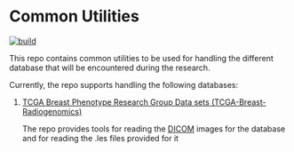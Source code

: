 # Common Utilities

[![build](https://github.com/ohaddoron/common/actions/workflows/python-package.yml/badge.svg)](https://github.com/ohaddoron/common/actions/workflows/python-package.yml)

This repo contains common utilities to be used for handling the different database that will be encountered during the
research.

Currently, the repo supports handling the following databases:

1. [TCGA Breast Phenotype Research Group Data sets (TCGA-Breast-Radiogenomics)](https://wiki.cancerimagingarchive.net/pages/viewpage.action?pageId=19039112)

   The repo provides tools for reading the [DICOM](https://www.dicomstandard.org/) images for the database and for
   reading the .les files provided for it